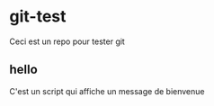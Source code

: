# git-test

Ceci est un repo pour tester git

## hello

C'est un script qui affiche un message de bienvenue